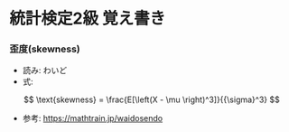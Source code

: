 # 統計検定2級 覚え書き

### 歪度(skewness)
* 読み: わいど
* 式:

$$
\text{skewness} = \frac{E[\left(X - \mu \right)^3]}{{\sigma}^3}
$$

* 参考: <https://mathtrain.jp/waidosendo>